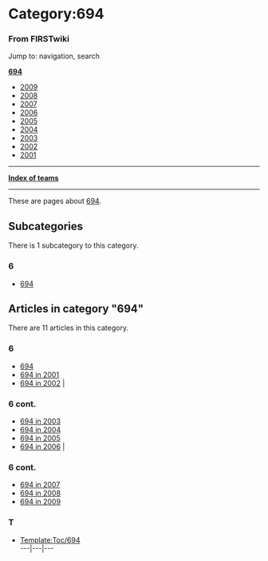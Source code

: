 # Category:694

### From FIRSTwiki

Jump to: navigation, search

**[694](694 "694" )**

  * [2009](694_in_2009 "694 in 2009" )
  * [2008](694_in_2008 "694 in 2008" )
  * [2007](694_in_2007 "694 in 2007" )
  * [2006](694_in_2006 "694 in 2006" )
  * [2005](694_in_2005 "694 in 2005" )
  * [2004](694_in_2004 "694 in 2004" )
  * [2003](694_in_2003 "694 in 2003" )
  * [2002](694_in_2002 "694 in 2002" )
  * [2001](694_in_2001 "694 in 2001" )

* * *

**[Index of teams](Index_of_teams "Index of teams" )**  
  
---  
  
These are pages about [694](694 "694" ).

  

## Subcategories

There is 1 subcategory to this category.

### 6

  * [694](Category:694 "Category:694" )

## Articles in category "694"

There are 11 articles in this category.

### 6

  * [694](694 "694" )
  * [694 in 2001](694_in_2001 "694 in 2001" )
  * [694 in 2002](694_in_2002 "694 in 2002" )
|

### 6 cont.

  * [694 in 2003](694_in_2003 "694 in 2003" )
  * [694 in 2004](694_in_2004 "694 in 2004" )
  * [694 in 2005](694_in_2005 "694 in 2005" )
  * [694 in 2006](694_in_2006 "694 in 2006" )
|

### 6 cont.

  * [694 in 2007](694_in_2007 "694 in 2007" )
  * [694 in 2008](694_in_2008 "694 in 2008" )
  * [694 in 2009](694_in_2009 "694 in 2009" )

### T

  * [Template:Toc/694](Template:Toc/694 "Template:Toc/694" )  
---|---|---  
  
